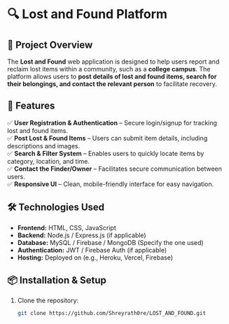 # 🔍 Lost and Found Platform  

## 📌 Project Overview  
The **Lost and Found** web application is designed to help users report and reclaim lost items within a community, such as a **college campus**. The platform allows users to **post details of lost and found items, search for their belongings, and contact the relevant person** to facilitate recovery.  

## 🚀 Features  
✅ **User Registration & Authentication** – Secure login/signup for tracking lost and found items.  
✅ **Post Lost & Found Items** – Users can submit item details, including descriptions and images.  
✅ **Search & Filter System** – Enables users to quickly locate items by category, location, and time.  
✅ **Contact the Finder/Owner** – Facilitates secure communication between users.  
✅ **Responsive UI** – Clean, mobile-friendly interface for easy navigation.  

## 🛠️ Technologies Used  
- **Frontend:** HTML, CSS, JavaScript  
- **Backend:** Node.js / Express.js (if applicable)  
- **Database:** MySQL / Firebase / MongoDB (Specify the one used)  
- **Authentication:** JWT / Firebase Auth (if applicable)  
- **Hosting:** Deployed on (e.g., Heroku, Vercel, Firebase)  

## 📦 Installation & Setup  
1. Clone the repository:  
   ```sh
   git clone https://github.com/Shreyrath0re/LOST_AND_FOUND.git
